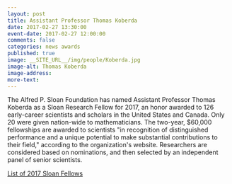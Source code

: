 ```yaml
---
layout: post
title: Assistant Professor Thomas Koberda
date: 2017-02-27 13:30:00
event-date: 2017-02-27 12:00:00
comments: false
categories: news awards
published: true
image: __SITE_URL__/img/people/Koberda.jpg
image-alt: Thomas Koberda
image-address:
more-text:
---
```


<p>The Alfred P. Sloan Foundation has named Assistant Professor Thomas Koberda as  a Sloan Research Fellow for 2017, an honor awarded to 126 early-career scientists and scholars in the United States and Canada. Only 20 were given nation-wide to mathematicians. The two-year, $60,000 fellowships are awarded to scientists "in recognition of distinguished performance and a unique potential to make substantial contributions to their field," according to the organization's website. Researchers are considered based on nominations, and then selected by an independent panel of senior scientists.</p>

[List of 2017 Sloan Fellows](https://sloan.org/fellowships/2017-Fellows)
